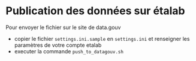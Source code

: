 # Publication des données sur étalab
Pour envoyer le fichier sur le site de data.gouv
- copier le fichier `settings.ini.sample` en `settings.ini` et renseigner les paramètres de votre compte etalab
- executer la commande `push_to_datagouv.sh`
